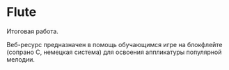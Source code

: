 # Flute
Итоговая работа.

Веб-ресурс предназначен в помощь обучающимся игре на блокфлейте (сопрано C, немецкая система) для освоения аппликатуры популярной мелодии.
